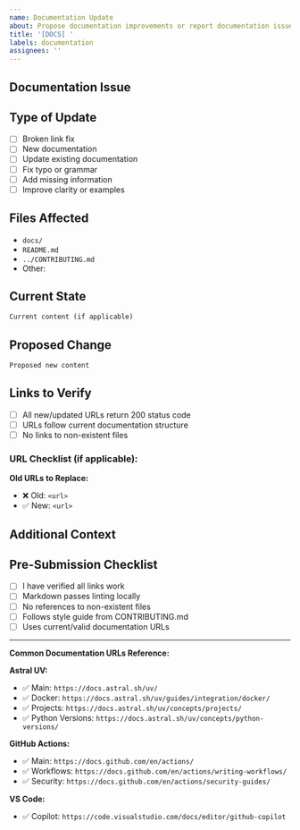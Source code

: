 ```yaml
---
name: Documentation Update
about: Propose documentation improvements or report documentation issues
title: '[DOCS] '
labels: documentation
assignees: ''
---
```


## Documentation Issue

<!-- Describe the documentation issue or improvement -->

## Type of Update

<!-- Mark the relevant option with an "x" -->

- [ ] Broken link fix
- [ ] New documentation
- [ ] Update existing documentation
- [ ] Fix typo or grammar
- [ ] Add missing information
- [ ] Improve clarity or examples

## Files Affected

<!-- List the documentation files that need updates -->

- `docs/`
- `README.md`
- `../CONTRIBUTING.md`
- Other: 

## Current State

<!-- What's currently in the documentation (if updating) -->

```markdown
Current content (if applicable)
```

## Proposed Change

<!-- What should it say instead? -->

```markdown
Proposed new content
```

## Links to Verify

<!-- If updating URLs, verify they work -->

- [ ] All new/updated URLs return 200 status code
- [ ] URLs follow current documentation structure
- [ ] No links to non-existent files

### URL Checklist (if applicable):

**Old URLs to Replace:**
- ❌ Old: `<url>`
- ✅ New: `<url>`

## Additional Context

<!-- Any other relevant information -->

## Pre-Submission Checklist

- [ ] I have verified all links work
- [ ] Markdown passes linting locally
- [ ] No references to non-existent files
- [ ] Follows style guide from CONTRIBUTING.md
- [ ] Uses current/valid documentation URLs

---

**Common Documentation URLs Reference:**

**Astral UV:**
- ✅ Main: `https://docs.astral.sh/uv/`
- ✅ Docker: `https://docs.astral.sh/uv/guides/integration/docker/`
- ✅ Projects: `https://docs.astral.sh/uv/concepts/projects/`
- ✅ Python Versions: `https://docs.astral.sh/uv/concepts/python-versions/`

**GitHub Actions:**
- ✅ Main: `https://docs.github.com/en/actions/`
- ✅ Workflows: `https://docs.github.com/en/actions/writing-workflows/`
- ✅ Security: `https://docs.github.com/en/actions/security-guides/`

**VS Code:**
- ✅ Copilot: `https://code.visualstudio.com/docs/editor/github-copilot`
